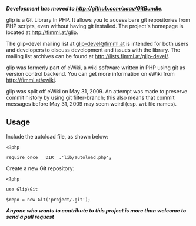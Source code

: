 ***Development has moved to http://github.com/xaav/GitBundle.***

glip is a Git Library In PHP. It allows you to access bare git repositories
from PHP scripts, even without having git installed. The project's homepage is
located at <http://fimml.at/glip>.

The glip-devel mailing list at <glip-devel@fimml.at> is intended for both users
and developers to discuss development and issues with the library. The mailing
list archives can be found at <http://lists.fimml.at/glip-devel/>.


glip was formerly part of eWiki, a wiki software written in PHP using git as
version control backend. You can get more information on eWiki from
<http://fimml.at/ewiki>.

glip was split off eWiki on May 31, 2009. An attempt was made to preserve
commit history by using git filter-branch; this also means that commit
messages before May 31, 2009 may seem weird (esp. wrt file names).

## Usage ##

Include the autoload file, as shown below:

```php5
<?php

require_once __DIR__.'lib/autoload.php';

```

Create a new Git repository:

```php5
<?php

use Glip\Git

$repo = new Git('project/.git');

```


***Anyone who wants to contribute to this project is more than welcome to send a pull request***
